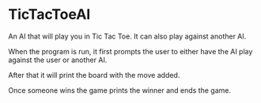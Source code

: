 # TicTacToeAI
An AI that will play you in Tic Tac Toe. It can also play against another AI. 

When the program is run, it first prompts the user to either have the AI play against the user or another AI. 

After that it will print the board with the move added. 

Once someone wins the game prints the winner and ends the game.
